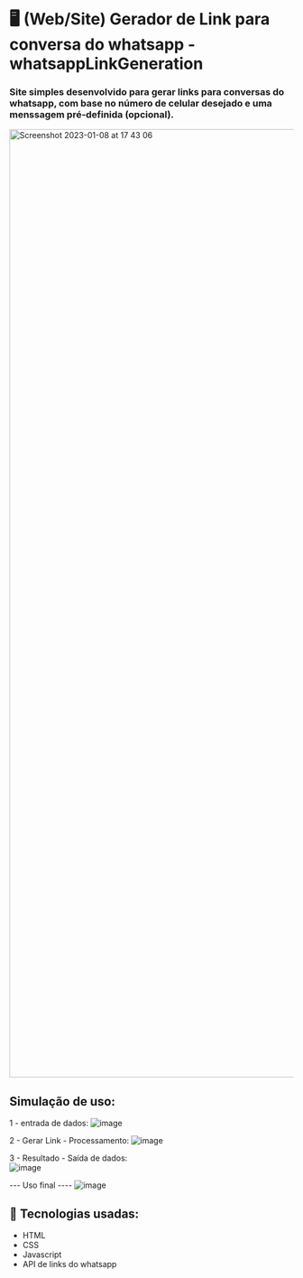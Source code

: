 # 🖥️ (Web/Site) Gerador de Link para conversa do whatsapp - whatsappLinkGeneration
### Site simples desenvolvido para gerar links para conversas do whatsapp, com base no número de celular desejado e uma menssagem pré-definida (opcional).
<img width="1680" alt="Screenshot 2023-01-08 at 17 43 06" src="https://user-images.githubusercontent.com/62311815/211218168-e81d007f-3e58-4b74-ace2-f706df031191.png">

## Simulação de uso:

1 - entrada de dados:
![image](https://user-images.githubusercontent.com/62311815/211218394-7b7b6041-734b-4e17-ac7b-87068446cb21.png)

2 - Gerar Link - Processamento:
![image](https://user-images.githubusercontent.com/62311815/211218442-626712e5-698d-43ae-aa19-5c4253d41049.png)

3 - Resultado - Saída de dados:<br/>
![image](https://user-images.githubusercontent.com/62311815/211218551-04fce68e-efe7-49cb-980a-82784133ded0.png)


--- Uso final ----
![image](https://user-images.githubusercontent.com/62311815/211218571-836ed765-043e-4f1c-8766-839741fa2936.png)


## :robot: Tecnologias usadas:
* HTML
* CSS
* Javascript
* API de links do whatsapp
